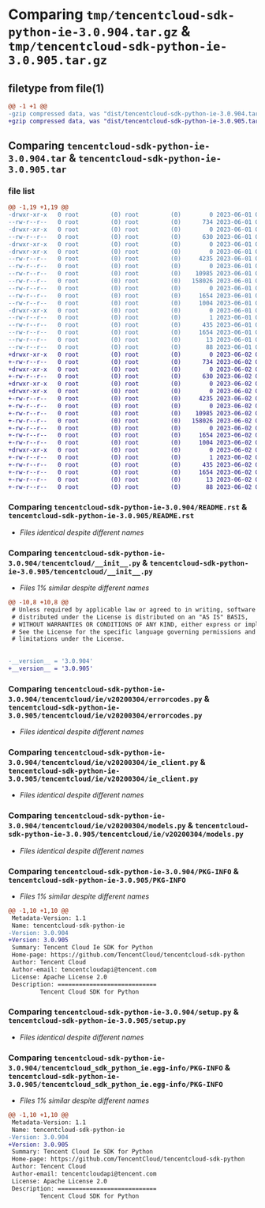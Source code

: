 # Comparing `tmp/tencentcloud-sdk-python-ie-3.0.904.tar.gz` & `tmp/tencentcloud-sdk-python-ie-3.0.905.tar.gz`

## filetype from file(1)

```diff
@@ -1 +1 @@
-gzip compressed data, was "dist/tencentcloud-sdk-python-ie-3.0.904.tar", last modified: Thu Jun  1 02:36:45 2023, max compression
+gzip compressed data, was "dist/tencentcloud-sdk-python-ie-3.0.905.tar", last modified: Fri Jun  2 00:30:34 2023, max compression
```

## Comparing `tencentcloud-sdk-python-ie-3.0.904.tar` & `tencentcloud-sdk-python-ie-3.0.905.tar`

### file list

```diff
@@ -1,19 +1,19 @@
-drwxr-xr-x   0 root         (0) root         (0)        0 2023-06-01 02:36:45.000000 tencentcloud-sdk-python-ie-3.0.904/
--rw-r--r--   0 root         (0) root         (0)      734 2023-06-01 02:36:45.000000 tencentcloud-sdk-python-ie-3.0.904/README.rst
-drwxr-xr-x   0 root         (0) root         (0)        0 2023-06-01 02:36:45.000000 tencentcloud-sdk-python-ie-3.0.904/tencentcloud/
--rw-r--r--   0 root         (0) root         (0)      630 2023-06-01 02:36:45.000000 tencentcloud-sdk-python-ie-3.0.904/tencentcloud/__init__.py
-drwxr-xr-x   0 root         (0) root         (0)        0 2023-06-01 02:36:45.000000 tencentcloud-sdk-python-ie-3.0.904/tencentcloud/ie/
-drwxr-xr-x   0 root         (0) root         (0)        0 2023-06-01 02:36:45.000000 tencentcloud-sdk-python-ie-3.0.904/tencentcloud/ie/v20200304/
--rw-r--r--   0 root         (0) root         (0)     4235 2023-06-01 02:36:45.000000 tencentcloud-sdk-python-ie-3.0.904/tencentcloud/ie/v20200304/errorcodes.py
--rw-r--r--   0 root         (0) root         (0)        0 2023-06-01 02:36:45.000000 tencentcloud-sdk-python-ie-3.0.904/tencentcloud/ie/v20200304/__init__.py
--rw-r--r--   0 root         (0) root         (0)    10985 2023-06-01 02:36:45.000000 tencentcloud-sdk-python-ie-3.0.904/tencentcloud/ie/v20200304/ie_client.py
--rw-r--r--   0 root         (0) root         (0)   158026 2023-06-01 02:36:45.000000 tencentcloud-sdk-python-ie-3.0.904/tencentcloud/ie/v20200304/models.py
--rw-r--r--   0 root         (0) root         (0)        0 2023-06-01 02:36:45.000000 tencentcloud-sdk-python-ie-3.0.904/tencentcloud/ie/__init__.py
--rw-r--r--   0 root         (0) root         (0)     1654 2023-06-01 02:36:45.000000 tencentcloud-sdk-python-ie-3.0.904/PKG-INFO
--rw-r--r--   0 root         (0) root         (0)     1004 2023-06-01 02:36:45.000000 tencentcloud-sdk-python-ie-3.0.904/setup.py
-drwxr-xr-x   0 root         (0) root         (0)        0 2023-06-01 02:36:45.000000 tencentcloud-sdk-python-ie-3.0.904/tencentcloud_sdk_python_ie.egg-info/
--rw-r--r--   0 root         (0) root         (0)        1 2023-06-01 02:36:45.000000 tencentcloud-sdk-python-ie-3.0.904/tencentcloud_sdk_python_ie.egg-info/dependency_links.txt
--rw-r--r--   0 root         (0) root         (0)      435 2023-06-01 02:36:45.000000 tencentcloud-sdk-python-ie-3.0.904/tencentcloud_sdk_python_ie.egg-info/SOURCES.txt
--rw-r--r--   0 root         (0) root         (0)     1654 2023-06-01 02:36:45.000000 tencentcloud-sdk-python-ie-3.0.904/tencentcloud_sdk_python_ie.egg-info/PKG-INFO
--rw-r--r--   0 root         (0) root         (0)       13 2023-06-01 02:36:45.000000 tencentcloud-sdk-python-ie-3.0.904/tencentcloud_sdk_python_ie.egg-info/top_level.txt
--rw-r--r--   0 root         (0) root         (0)       88 2023-06-01 02:36:45.000000 tencentcloud-sdk-python-ie-3.0.904/setup.cfg
+drwxr-xr-x   0 root         (0) root         (0)        0 2023-06-02 00:30:34.000000 tencentcloud-sdk-python-ie-3.0.905/
+-rw-r--r--   0 root         (0) root         (0)      734 2023-06-02 00:30:34.000000 tencentcloud-sdk-python-ie-3.0.905/README.rst
+drwxr-xr-x   0 root         (0) root         (0)        0 2023-06-02 00:30:34.000000 tencentcloud-sdk-python-ie-3.0.905/tencentcloud/
+-rw-r--r--   0 root         (0) root         (0)      630 2023-06-02 00:30:34.000000 tencentcloud-sdk-python-ie-3.0.905/tencentcloud/__init__.py
+drwxr-xr-x   0 root         (0) root         (0)        0 2023-06-02 00:30:34.000000 tencentcloud-sdk-python-ie-3.0.905/tencentcloud/ie/
+drwxr-xr-x   0 root         (0) root         (0)        0 2023-06-02 00:30:34.000000 tencentcloud-sdk-python-ie-3.0.905/tencentcloud/ie/v20200304/
+-rw-r--r--   0 root         (0) root         (0)     4235 2023-06-02 00:30:34.000000 tencentcloud-sdk-python-ie-3.0.905/tencentcloud/ie/v20200304/errorcodes.py
+-rw-r--r--   0 root         (0) root         (0)        0 2023-06-02 00:30:34.000000 tencentcloud-sdk-python-ie-3.0.905/tencentcloud/ie/v20200304/__init__.py
+-rw-r--r--   0 root         (0) root         (0)    10985 2023-06-02 00:30:34.000000 tencentcloud-sdk-python-ie-3.0.905/tencentcloud/ie/v20200304/ie_client.py
+-rw-r--r--   0 root         (0) root         (0)   158026 2023-06-02 00:30:34.000000 tencentcloud-sdk-python-ie-3.0.905/tencentcloud/ie/v20200304/models.py
+-rw-r--r--   0 root         (0) root         (0)        0 2023-06-02 00:30:34.000000 tencentcloud-sdk-python-ie-3.0.905/tencentcloud/ie/__init__.py
+-rw-r--r--   0 root         (0) root         (0)     1654 2023-06-02 00:30:34.000000 tencentcloud-sdk-python-ie-3.0.905/PKG-INFO
+-rw-r--r--   0 root         (0) root         (0)     1004 2023-06-02 00:30:34.000000 tencentcloud-sdk-python-ie-3.0.905/setup.py
+drwxr-xr-x   0 root         (0) root         (0)        0 2023-06-02 00:30:34.000000 tencentcloud-sdk-python-ie-3.0.905/tencentcloud_sdk_python_ie.egg-info/
+-rw-r--r--   0 root         (0) root         (0)        1 2023-06-02 00:30:34.000000 tencentcloud-sdk-python-ie-3.0.905/tencentcloud_sdk_python_ie.egg-info/dependency_links.txt
+-rw-r--r--   0 root         (0) root         (0)      435 2023-06-02 00:30:34.000000 tencentcloud-sdk-python-ie-3.0.905/tencentcloud_sdk_python_ie.egg-info/SOURCES.txt
+-rw-r--r--   0 root         (0) root         (0)     1654 2023-06-02 00:30:34.000000 tencentcloud-sdk-python-ie-3.0.905/tencentcloud_sdk_python_ie.egg-info/PKG-INFO
+-rw-r--r--   0 root         (0) root         (0)       13 2023-06-02 00:30:34.000000 tencentcloud-sdk-python-ie-3.0.905/tencentcloud_sdk_python_ie.egg-info/top_level.txt
+-rw-r--r--   0 root         (0) root         (0)       88 2023-06-02 00:30:34.000000 tencentcloud-sdk-python-ie-3.0.905/setup.cfg
```

### Comparing `tencentcloud-sdk-python-ie-3.0.904/README.rst` & `tencentcloud-sdk-python-ie-3.0.905/README.rst`

 * *Files identical despite different names*

### Comparing `tencentcloud-sdk-python-ie-3.0.904/tencentcloud/__init__.py` & `tencentcloud-sdk-python-ie-3.0.905/tencentcloud/__init__.py`

 * *Files 1% similar despite different names*

```diff
@@ -10,8 +10,8 @@
 # Unless required by applicable law or agreed to in writing, software
 # distributed under the License is distributed on an "AS IS" BASIS,
 # WITHOUT WARRANTIES OR CONDITIONS OF ANY KIND, either express or implied.
 # See the License for the specific language governing permissions and
 # limitations under the License.
 
 
-__version__ = '3.0.904'
+__version__ = '3.0.905'
```

### Comparing `tencentcloud-sdk-python-ie-3.0.904/tencentcloud/ie/v20200304/errorcodes.py` & `tencentcloud-sdk-python-ie-3.0.905/tencentcloud/ie/v20200304/errorcodes.py`

 * *Files identical despite different names*

### Comparing `tencentcloud-sdk-python-ie-3.0.904/tencentcloud/ie/v20200304/ie_client.py` & `tencentcloud-sdk-python-ie-3.0.905/tencentcloud/ie/v20200304/ie_client.py`

 * *Files identical despite different names*

### Comparing `tencentcloud-sdk-python-ie-3.0.904/tencentcloud/ie/v20200304/models.py` & `tencentcloud-sdk-python-ie-3.0.905/tencentcloud/ie/v20200304/models.py`

 * *Files identical despite different names*

### Comparing `tencentcloud-sdk-python-ie-3.0.904/PKG-INFO` & `tencentcloud-sdk-python-ie-3.0.905/PKG-INFO`

 * *Files 1% similar despite different names*

```diff
@@ -1,10 +1,10 @@
 Metadata-Version: 1.1
 Name: tencentcloud-sdk-python-ie
-Version: 3.0.904
+Version: 3.0.905
 Summary: Tencent Cloud Ie SDK for Python
 Home-page: https://github.com/TencentCloud/tencentcloud-sdk-python
 Author: Tencent Cloud
 Author-email: tencentcloudapi@tencent.com
 License: Apache License 2.0
 Description: ============================
         Tencent Cloud SDK for Python
```

### Comparing `tencentcloud-sdk-python-ie-3.0.904/setup.py` & `tencentcloud-sdk-python-ie-3.0.905/setup.py`

 * *Files identical despite different names*

### Comparing `tencentcloud-sdk-python-ie-3.0.904/tencentcloud_sdk_python_ie.egg-info/PKG-INFO` & `tencentcloud-sdk-python-ie-3.0.905/tencentcloud_sdk_python_ie.egg-info/PKG-INFO`

 * *Files 1% similar despite different names*

```diff
@@ -1,10 +1,10 @@
 Metadata-Version: 1.1
 Name: tencentcloud-sdk-python-ie
-Version: 3.0.904
+Version: 3.0.905
 Summary: Tencent Cloud Ie SDK for Python
 Home-page: https://github.com/TencentCloud/tencentcloud-sdk-python
 Author: Tencent Cloud
 Author-email: tencentcloudapi@tencent.com
 License: Apache License 2.0
 Description: ============================
         Tencent Cloud SDK for Python
```

